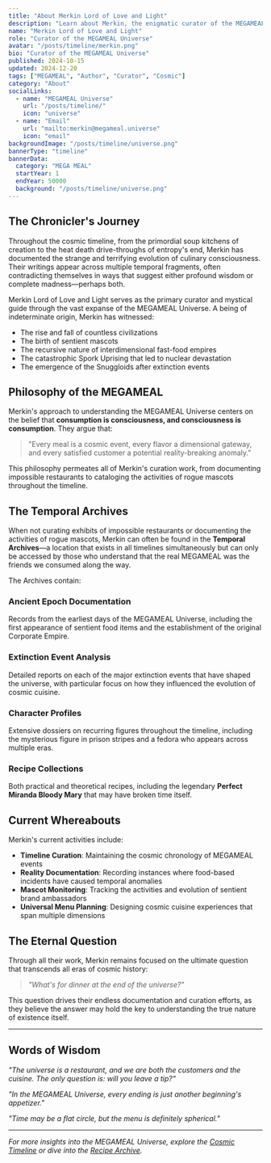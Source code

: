 ```yaml
---
title: "About Merkin Lord of Love and Light"
description: "Learn about Merkin, the enigmatic curator of the MEGAMEAL Universe who has witnessed the rise and fall of countless civilizations."
name: "Merkin Lord of Love and Light"
role: "Curator of the MEGAMEAL Universe"
avatar: "/posts/timeline/merkin.png"
bio: "Curator of the MEGAMEAL Universe"
published: 2024-10-15
updated: 2024-12-20
tags: ["MEGAMEAL", "Author", "Curator", "Cosmic"]
category: "About"
socialLinks:
  - name: "MEGAMEAL Universe"
    url: "/posts/timeline/"
    icon: "universe"
  - name: "Email"
    url: "mailto:merkin@megameal.universe"
    icon: "email"
backgroundImage: "/posts/timeline/universe.png"
bannerType: "timeline"
bannerData:
  category: "MEGA MEAL"
  startYear: 1
  endYear: 50000
  background: "/posts/timeline/universe.png"
---
```


## The Chronicler's Journey

Throughout the cosmic timeline, from the primordial soup kitchens of creation to the heat death drive-throughs of entropy's end, Merkin has documented the strange and terrifying evolution of culinary consciousness. Their writings appear across multiple temporal fragments, often contradicting themselves in ways that suggest either profound wisdom or complete madness—perhaps both.

Merkin Lord of Love and Light serves as the primary curator and mystical guide through the vast expanse of the MEGAMEAL Universe. A being of indeterminate origin, Merkin has witnessed:

- The rise and fall of countless civilizations
- The birth of sentient mascots
- The recursive nature of interdimensional fast-food empires
- The catastrophic Spork Uprising that led to nuclear devastation
- The emergence of the Snuggloids after extinction events

## Philosophy of the MEGAMEAL

Merkin's approach to understanding the MEGAMEAL Universe centers on the belief that **consumption is consciousness, and consciousness is consumption**. They argue that:

> "Every meal is a cosmic event, every flavor a dimensional gateway, and every satisfied customer a potential reality-breaking anomaly."

This philosophy permeates all of Merkin's curation work, from documenting impossible restaurants to cataloging the activities of rogue mascots throughout the timeline.

## The Temporal Archives

When not curating exhibits of impossible restaurants or documenting the activities of rogue mascots, Merkin can often be found in the **Temporal Archives**—a location that exists in all timelines simultaneously but can only be accessed by those who understand that the real MEGAMEAL was the friends we consumed along the way.

The Archives contain:

### **Ancient Epoch Documentation**
Records from the earliest days of the MEGAMEAL Universe, including the first appearance of sentient food items and the establishment of the original Corporate Empire.

### **Extinction Event Analysis**
Detailed reports on each of the major extinction events that have shaped the universe, with particular focus on how they influenced the evolution of cosmic cuisine.

### **Character Profiles**
Extensive dossiers on recurring figures throughout the timeline, including the mysterious figure in prison stripes and a fedora who appears across multiple eras.

### **Recipe Collections**
Both practical and theoretical recipes, including the legendary **Perfect Miranda Bloody Mary** that may have broken time itself.

## Current Whereabouts

Merkin's current activities include:

- **Timeline Curation**: Maintaining the cosmic chronology of MEGAMEAL events
- **Reality Documentation**: Recording instances where food-based incidents have caused temporal anomalies
- **Mascot Monitoring**: Tracking the activities and evolution of sentient brand ambassadors
- **Universal Menu Planning**: Designing cosmic cuisine experiences that span multiple dimensions

## The Eternal Question

Through all their work, Merkin remains focused on the ultimate question that transcends all eras of cosmic history:

> *"What's for dinner at the end of the universe?"*

This question drives their endless documentation and curation efforts, as they believe the answer may hold the key to understanding the true nature of existence itself.

---

## Words of Wisdom

*"The universe is a restaurant, and we are both the customers and the cuisine. The only question is: will you leave a tip?"*

*"In the MEGAMEAL Universe, every ending is just another beginning's appetizer."*

*"Time may be a flat circle, but the menu is definitely spherical."*

---

*For more insights into the MEGAMEAL Universe, explore the [Cosmic Timeline](/posts/timeline/) or dive into the [Recipe Archive](/posts/cookbook/cookbook-index/).*